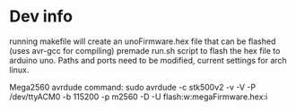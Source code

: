 # Dev info

running makefile will create an unoFirmware.hex file that can be flashed (uses avr-gcc for compiling) 
premade run.sh script to flash the hex file to arduino uno. Paths and ports need to be modified, current settings for arch linux.


Mega2560 avrdude command: sudo avrdude -c stk500v2 -v -V  -P /dev/ttyACM0 -b 115200 -p m2560 -D -U flash:w:megaFirmware.hex:i  